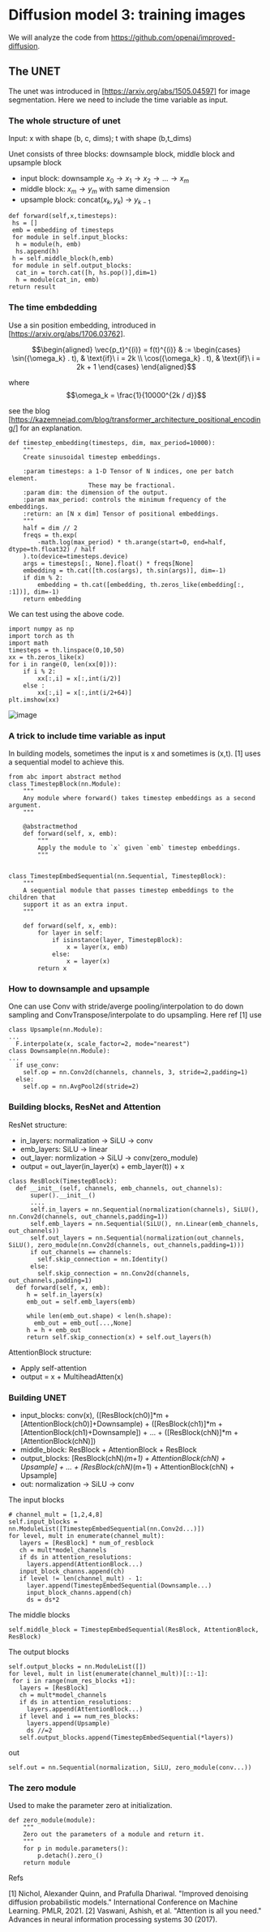 # Diffusion model 3: training images

We will analyze the code from https://github.com/openai/improved-diffusion.

## The UNET
The unet was introduced in [https://arxiv.org/abs/1505.04597] for image segmentation. Here we need to include the time variable as input.

### The whole structure of unet
Input: x with shape (b, c, dims); t with shape (b,t_dims)

Unet consists of three blocks: downsample block, middle block and upsample block

  * input block: downsample $x_0\to x_1\to x_2\to ...\to x_m$
  * middle block: $x_m \to y_m$ with same dimension
  * upsample block: concat($x_k,y_k$) $\to$ $y_{k-1}$

```
def forward(self,x,timesteps):
 hs = []
 emb = embedding of timesteps
 for module in self.input_blocks:
  h = module(h, emb)
  hs.append(h)
 h = self.middle_block(h,emb)
 for module in self.output_blocks:
  cat_in = torch.cat([h, hs.pop()],dim=1)
  h = module(cat_in, emb)
return result
```

### The time embdedding
Use a sin position embedding, introduced in [https://arxiv.org/abs/1706.03762].

$$\begin{aligned}
  \vec{p_t}^{(i)} = f(t)^{(i)} & :=
  \begin{cases}
      \sin({\omega_k} . t),  & \text{if}\  i = 2k \\
      \cos({\omega_k} . t),  & \text{if}\  i = 2k + 1
  \end{cases}
\end{aligned}$$

where
$$\omega_k = \frac{1}{10000^{2k / d}}$$

see the blog [https://kazemnejad.com/blog/transformer_architecture_positional_encoding/] for an explanation.

```
def timestep_embedding(timesteps, dim, max_period=10000):
    """
    Create sinusoidal timestep embeddings.

    :param timesteps: a 1-D Tensor of N indices, one per batch element.
                      These may be fractional.
    :param dim: the dimension of the output.
    :param max_period: controls the minimum frequency of the embeddings.
    :return: an [N x dim] Tensor of positional embeddings.
    """
    half = dim // 2
    freqs = th.exp(
        -math.log(max_period) * th.arange(start=0, end=half, dtype=th.float32) / half
    ).to(device=timesteps.device)
    args = timesteps[:, None].float() * freqs[None]
    embedding = th.cat([th.cos(args), th.sin(args)], dim=-1)
    if dim % 2:
        embedding = th.cat([embedding, th.zeros_like(embedding[:, :1])], dim=-1)
    return embedding
```
We can test using the above code.
```
import numpy as np
import torch as th
import math
timesteps = th.linspace(0,10,50)
xx = th.zeros_like(x)
for i in range(0, len(xx[0])):
    if i % 2:
        xx[:,i] = x[:,int(i/2)]
    else :
        xx[:,i] = x[:,int(i/2+64)]
plt.imshow(xx)
```
![image](https://github.com/alexhuo2020/alexhuo2020.github.io/assets/136142213/a6d49a04-d993-4ccc-b6c2-0de36d2bac88)

### A trick to include time variable as input
In building models, sometimes the input is x and sometimes is (x,t). [1] uses a sequential model to achieve this.
```
from abc import abstract method
class TimestepBlock(nn.Module):
    """
    Any module where forward() takes timestep embeddings as a second argument.
    """

    @abstractmethod
    def forward(self, x, emb):
        """
        Apply the module to `x` given `emb` timestep embeddings.
        """


class TimestepEmbedSequential(nn.Sequential, TimestepBlock):
    """
    A sequential module that passes timestep embeddings to the children that
    support it as an extra input.
    """

    def forward(self, x, emb):
        for layer in self:
            if isinstance(layer, TimestepBlock):
                x = layer(x, emb)
            else:
                x = layer(x)
        return x 
```

### How to downsample and upsample
One can use Conv with stride/averge pooling/interpolation to do down sampling and ConvTranspose/interpolate to do upsampling. 
Here ref [1] use 

```
class Upsample(nn.Module):
...
  F.interpolate(x, scale_factor=2, mode="nearest")
class Downsample(nn.Module):
...
  if use_conv:
    self.op = nn.Conv2d(channels, channels, 3, stride=2,padding=1)
  else:
    self.op = nn.AvgPool2d(stride=2)
```

### Building blocks, ResNet and Attention
ResNet structure:
  * in_layers: normalization -> SiLU -> conv
  * emb_layers: SiLU -> linear
  * out_layer: normlization -> SiLU -> conv(zero_module)
  * output = out_layer(in_layer(x) + emb_layer(t)) + x

```
class ResBlock(TimestepBlock):
  def __init__(self, channels, emb_channels, out_channels):
      super().__init__()
      ....
      self.in_layers = nn.Sequential(normalization(channels), SiLU(), nn.Conv2d(channels, out_channels,padding=1))
      self.emb_layers = nn.Sequential(SiLU(), nn.Linear(emb_channels, out_channels))
      self.out_layers = nn.Sequential(normalization(out_channels, SiLU(), zero_module(nn.Conv2d(channels, out_channels,padding=1)))
      if out_channels == channels:
        self.skip_connection = nn.Identity()
      else:
        self.skip_connection = nn.Conv2d(channels, out_channels,padding=1)
  def forward(self, x, emb):
     h = self.in_layers(x)
     emb_out = self.emb_layers(emb)

     while len(emb_out.shape) < len(h.shape):
       emb_out = emb_out[...,None]
     h = h + emb_out
     return self.skip_connection(x) + self.out_layers(h)
```


AttentionBlock structure:
  * Apply self-attention
  * output = x + MultiheadAtten(x)

### Building UNET
* input_blocks: conv(x), ([ResBlock(ch0)]*m + [AttentionBlock(ch0)]+Downsample) +  ([ResBlock(ch1)]*m + [AttentionBlock(ch1)+Downsample]) + ... +   ([ResBlock(chN)]*m + [AttentionBlock(chN)])
* middle_block: ResBlock + AttentionBlock + ResBlock
* output_blocks: [ResBlock(chN)*(m+1) + AttentionBlock(chN) + Upsample] + ... + [ResBlock(chN)*(m+1) + AttentionBlock(chN) + Upsample]
* out: normalization -> SiLU -> conv

The input blocks
```
# channel_mult = [1,2,4,8]
self.input_blocks = nn.ModuleList([TimestepEmbedSequential(nn.Conv2d...)])
for level, mult in enumerate(channel_mult):
   layers = [ResBlock] * num_of_resblock
   ch = mult*model_channels
   if ds in attention_resolutions:
     layers.append(AttentionBlock...)
   input_block_channs.append(ch)
   if level != len(channel_mult) - 1:
     layer.append(TimestepEmbedSequential(Downsample...)
     input_block_channs.append(ch)
     ds = ds*2
```
The middle blocks 
```
self.middle_block = TimestepEmbedSequential(ResBlock, AttentionBlock, ResBlock)
```
The output blocks
```
self.output_blocks = nn.ModuleList([])
for level, mult in list(enumerate(channel_mult))[::-1]:
 for i in range(num_res_blocks +1):
   layers = [ResBlock] 
   ch = mult*model_channels
   if ds in attention_resolutions:
     layers.append(AttentionBlock...)
   if level and i == num_res_blocks:
     layers.append(Upsample)
     ds //=2
   self.output_blocks.append(TimestepEmbedSequential(*layers))
```
out
```
self.out = nn.Sequential(normalization, SiLU, zero_module(conv...))
```

### The zero module
Used to make the parameter zero at initialization.
```
def zero_module(module):
    """
    Zero out the parameters of a module and return it.
    """
    for p in module.parameters():
        p.detach().zero_()
    return module
```












Refs

[1] Nichol, Alexander Quinn, and Prafulla Dhariwal. "Improved denoising diffusion probabilistic models." International Conference on Machine Learning. PMLR, 2021.
[2] Vaswani, Ashish, et al. "Attention is all you need." Advances in neural information processing systems 30 (2017).

